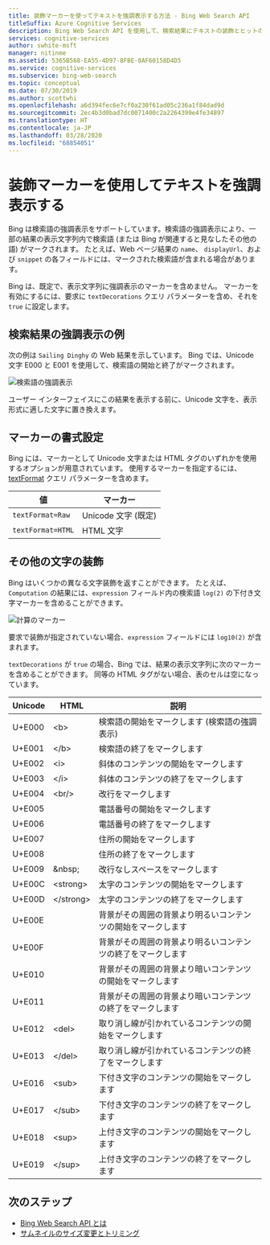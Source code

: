 ```yaml
---
title: 装飾マーカーを使ってテキストを強調表示する方法 - Bing Web Search API
titleSuffix: Azure Cognitive Services
description: Bing Web Search API を使用して、検索結果にテキストの装飾とヒットの強調表示を使用する方法について説明します。
services: cognitive-services
author: swhite-msft
manager: nitinme
ms.assetid: 5365B568-EA55-4D97-8FBE-0AF60158D4D5
ms.service: cognitive-services
ms.subservice: bing-web-search
ms.topic: conceptual
ms.date: 07/30/2019
ms.author: scottwhi
ms.openlocfilehash: a6d394fec6e7cf0a230f61ad05c236a1f84dad9d
ms.sourcegitcommit: 2ec4b3d0bad7dc0071400c2a2264399e4fe34897
ms.translationtype: HT
ms.contentlocale: ja-JP
ms.lasthandoff: 03/28/2020
ms.locfileid: "68854051"
---
```

# <a name="using-decoration-markers-to-highlight-text"></a>装飾マーカーを使用してテキストを強調表示する

Bing は検索語の強調表示をサポートしています。検索語の強調表示により、一部の結果の表示文字列内で検索語 (または Bing が関連すると見なしたその他の語) がマークされます。 たとえば、Web ページ結果の `name`、 `displayUrl`、および `snippet` の各フィールドには、マークされた検索語が含まれる場合があります。 

Bing は、既定で、表示文字列に強調表示のマーカーを含めません。 マーカーを有効にするには、要求に `textDecorations` クエリ パラメーターを含め、それを `true` に設定します。

## <a name="hit-highlighting-example"></a>検索結果の強調表示の例

次の例は `Sailing Dinghy` の Web 結果を示しています。 Bing では、Unicode 文字 E000 と E001 を使用して、検索語の開始と終了がマークされます。
  
![検索語の強調表示](./media/cognitive-services-bing-web-api/bing-hit-highlighting.png) 

ユーザー インターフェイスにこの結果を表示する前に、Unicode 文字を、表示形式に適した文字に置き換えます。

## <a name="marker-formatting"></a>マーカーの書式設定

Bing には、マーカーとして Unicode 文字または HTML タグのいずれかを使用するオプションが用意されています。 使用するマーカーを指定するには、[textFormat](https://docs.microsoft.com/rest/api/cognitiveservices-bingsearch/bing-web-api-v7-reference#textformat) クエリ パラメーターを含めます。 

| 値             | マーカー                       |
|-------------------|------------------------------|
| `textFormat=Raw`  | Unicode 文字 (既定) |
| `textFormat=HTML` | HTML 文字              |

## <a name="additional-text-decorations"></a>その他の文字の装飾

Bing はいくつかの異なる文字装飾を返すことができます。 たとえば、`Computation` の結果には、`expression` フィールド内の検索語 `log(2)` の下付き文字マーカーを含めることができます。

![計算のマーカー](./media/cognitive-services-bing-web-api/bing-markers-computation.png) 

要求で装飾が指定されていない場合、`expression` フィールドには `log10(2)` が含まれます。 

`textDecorations` が `true` の場合、Bing では、結果の表示文字列に次のマーカーを含めることができます。 同等の HTML タグがない場合、表のセルは空になっています。

|Unicode|HTML|説明
|-|-|-
|U+E000|\<b>|検索語の開始をマークします (検索語の強調表示)
|U+E001|\</b>|検索語の終了をマークします
|U+E002|\<i>|斜体のコンテンツの開始をマークします 
|U+E003|\</i>|斜体のコンテンツの終了をマークします
|U+E004|\<br/>|改行をマークします
|U+E005||電話番号の開始をマークします
|U+E006||電話番号の終了をマークします
|U+E007||住所の開始をマークします
|U+E008||住所の終了をマークします
|U+E009|\&nbsp;|改行なしスペースをマークします
|U+E00C|\<strong>|太字のコンテンツの開始をマークします
|U+E00D|\</strong>|太字のコンテンツの終了をマークします
|U+E00E||背景がその周囲の背景より明るいコンテンツの開始をマークします
|U+E00F||背景がその周囲の背景より明るいコンテンツの終了をマークします
|U+E010||背景がその周囲の背景より暗いコンテンツの開始をマークします
|U+E011||背景がその周囲の背景より暗いコンテンツの終了をマークします
|U+E012|\<del>|取り消し線が引かれているコンテンツの開始をマークします
|U+E013|\</del>|取り消し線が引かれているコンテンツの終了をマークします
|U+E016|\<sub>|下付き文字のコンテンツの開始をマークします
|U+E017|\</sub>|下付き文字のコンテンツの終了をマークします
|U+E018|\<sup>|上付き文字のコンテンツの開始をマークします
|U+E019|\</sup>|上付き文字のコンテンツの終了をマークします

## <a name="next-steps"></a>次のステップ

* [Bing Web Search API とは](overview.md) 
* [サムネイルのサイズ変更とトリミング](resize-and-crop-thumbnails.md)